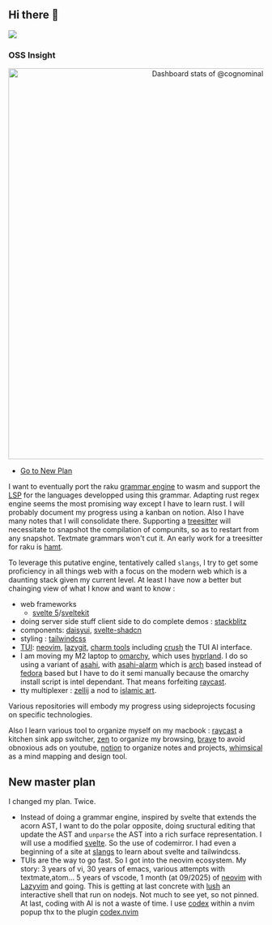 ## Hi there 👋

<!-- [![Anurag's GitHub stats](https://github-readme-stats.vercel.app/api?username=cognominal)](https://github.com/anuraghazra/github-readme-stats)
<a href="https://github.com/cognominal">
-->
  <img align="center" src="https://github-readme-stats.vercel.app/api/top-langs/?username=cognominal&theme=ayu-mirage&hide=css,html,markdown&langs_count=5" />

### OSS Insight

<!-- Copy-paste in your Readme.md file -->

<a href="https://next.ossinsight.io/widgets/official/compose-user-dashboard-stats?user_id=8683947" target="_blank" style="display: block" align="center">
  <picture>
    <source media="(prefers-color-scheme: dark)" srcset="https://next.ossinsight.io/widgets/official/compose-user-dashboard-stats/thumbnail.png?user_id=16176&image_size=auto&color_scheme=dark" width="771" height="auto">
    <img alt="Dashboard stats of @cognominal" src="https://next.ossinsight.io/widgets/official/compose-user-dashboard-stats/thumbnail.png?user_id=16176&image_size=auto&color_scheme=light" width="771" height="auto">
  </picture>
</a>  

* [Go to New Plan](#new-plan)

I want to eventually port the raku [grammar engine](https://docs.raku.org/language/grammars) to wasm and support the [LSP](https://microsoft.github.io/language-server-protocol/) for the languages developped using this grammar.
Adapting rust regex engine seems the most promising way except I have to learn rust. I will probably document my progress using a kanban on notion.
Also I have many notes that I will consolidate there.
Supporting a [treesitter](https://tree-sitter.github.io/tree-sitter/) will necessitate to snapshot the compilation of compunits, so as to restart from any snapshot. Textmate grammars won't cut it.
An early work for a treesitter for raku is [hamt](https://github.com/cognominal/hamt-for-raku-moarvm).

To leverage this putative engine, tentatively called `slangs`, 
I try to get some proficiency in all things web with a focus on the modern web which is a daunting stack given my current level. At least I have now a better
but chainging view of what I know and want to know :

*  web frameworks 
    * [svelte 5](https://svelte-5-preview.vercel.app/docs/introduction)/[sveltekit](https://kit.svelte.dev/)
*  doing server side stuff client side to do complete demos : [stackblitz](https://stackblitz.com/)
*  components: [daisyui](https://daisyui.com/), [svelte-shadcn](https://www.shadcn-svelte.com/)
*  styling : [tailwindcss](https://tailwindcss.com/)
*  [TUI](https://en.wikipedia.org/wiki/Text-based_user_interface): [neovim](https://en.wikipedia.org/wiki/Vim_(text_editor)#Neovim), [lazygit](https://github.com/jesseduffield/lazygit), [charm tools](https://charm.land/) including [crush](https://github.com/charmbracelet/crush) the TUI AI interface.
*  I am moving my M2 laptop to [omarchy](https://omarchy.org/), which uses [hyprland](https://hypr.land/). I do so using a variant of [asahi](https://asahilinux.org/), with [asahi-alarm](https://asahi-alarm.org/) which is [arch](https://archlinux.org/) based instead of [fedora](https://fedoraproject.org/) based  but I have to do it semi manually because the omarchy install script is intel dependant. That means forfeiting [raycast](https://www.raycast.com/).
*  tty multiplexer : [zellij](https://zellij.dev/) a nod to [islamic art](https://en.wikipedia.org/wiki/Zellij).

 Various repositories will embody my progress using sideprojects focusing on specific technologies.

 Also I learn various tool to organize myself on my macbook : 
 [raycast](https://en.wikipedia.org/wiki/Raycast_(software)) a kitchen sink app switcher, [zen](https://zen-browser.app/) to organize my browsing, [brave](https://brave.com/) to avoid obnoxious ads on youtube, [notion](https://www.notion.so/) to organize notes and projects, [whimsical](https://whimsical.com/)  as a mind mapping and design tool.

 ## New master plan

 I changed my plan. Twice. 
 
 - Instead of doing a grammar engine, inspired by svelte that extends the acorn AST, I want to do the polar opposite, doing sructural editing that update the AST and `unparse` the AST into a rich surface representation. I will use a modified [svelte](https://svelte.dev). So the use of codemirror. I had even a beginning of a site at [slangs](https://slangs.vercel.app/) to learn about svelte and tailwindcss.
 - TUIs are the way to go fast. So I got into the neovim ecosystem. My story: 3 years of vi, 30 years of emacs, various attempts with textmate,atom... 5 years of vscode, 1 month (at 09/2025) of [neovim](https://neovim.io/) with [Lazyvim](https://www.lazyvim.org/)  and going.
   This is getting at last concrete with [lush](https://github.com/cognominal/cognominal/) an interactive shell that run on nodejs. Not much to see yet, so not pinned. At last, coding with AI is not
   a waste of time. I use [codex](https://developers.openai.com/codex/cli) within a nvim popup thx to the plugin [codex.nvim](https://github.com/johnseth97/codex.nvim) 

<!--
**cognominal/cognominal** is a ✨ _special_ ✨ repository because its `README.md` (this file) appears on your GitHub profile.

Here are some ideas to get you started:

- 🔭 I’m currently working on ...
- 🌱 I’m currently learning ...
- 👯 I’m looking to collaborate on ...
- 🤔 I’m looking for help with ...
- 💬 Ask me about ...
- 📫 How to reach me: ...
- 😄 Pronouns: ...
- ⚡ Fun fact: ...
-->
